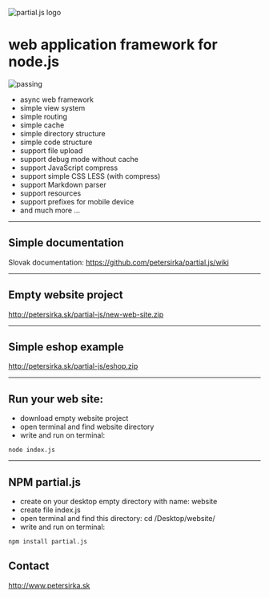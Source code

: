 ![partial.js logo](http://petersirka.sk/partial-js/logo.png)

web application framework for node.js
=====================================

![passing](http://petersirka.sk/files/96.png)

* async web framework
* simple view system
* simple routing
* simple cache
* simple directory structure
* simple code structure
* support file upload
* support debug mode without cache
* support JavaScript compress
* support simple CSS LESS (with compress)
* support Markdown parser
* support resources
* support prefixes for mobile device
* and much more ...

***

## Simple documentation
Slovak documentation: <https://github.com/petersirka/partial.js/wiki>

***

## Empty website project
http://petersirka.sk/partial-js/new-web-site.zip

***

## Simple eshop example
http://petersirka.sk/partial-js/eshop.zip

***

## Run your web site:

- download empty website project
- open terminal and find website directory
- write and run on terminal:

```text
node index.js
```

***

## NPM partial.js

- create on your desktop empty directory with name: website
- create file index.js
- open terminal and find this directory: cd /Desktop/website/
- write and run on terminal:

```text
npm install partial.js
```


## Contact

<http://www.petersirka.sk>